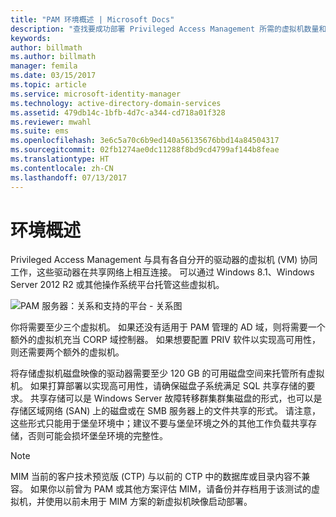 ```yaml
---
title: "PAM 环境概述 | Microsoft Docs"
description: "查找要成功部署 Privileged Access Management 所需的虚拟机数量和配置"
keywords: 
author: billmath
ms.author: billmath
manager: femila
ms.date: 03/15/2017
ms.topic: article
ms.service: microsoft-identity-manager
ms.technology: active-directory-domain-services
ms.assetid: 479db14c-1bfb-4d7c-a344-cd718a01f328
ms.reviewer: mwahl
ms.suite: ems
ms.openlocfilehash: 3e6c5a70c6b9ed140a56135676bbd14a84504317
ms.sourcegitcommit: 02fb1274ae0dc11288f8bd9cd4799af144b8feae
ms.translationtype: HT
ms.contentlocale: zh-CN
ms.lasthandoff: 07/13/2017
---
```

# <a name="environment-overview"></a>环境概述

Privileged Access Management 与具有各自分开的驱动器的虚拟机 (VM) 协同工作，这些驱动器在共享网络上相互连接。 可以通过 Windows 8.1、Windows Server 2012 R2 或其他操作系统平台托管这些虚拟机。

![PAM 服务器：关系和支持的平台 - 关系图](media/pam-test-lab-architecture.png)

你将需要至少三个虚拟机。  如果还没有适用于 PAM 管理的 AD 域，则将需要一个额外的虚拟机充当 CORP 域控制器。  如果想要配置 PRIV 软件以实现高可用性，则还需要两个额外的虚拟机。

将存储虚拟机磁盘映像的驱动器需要至少 120 GB 的可用磁盘空间来托管所有虚拟机。  如果打算部署以实现高可用性，请确保磁盘子系统满足 SQL 共享存储的要求。  共享存储可以是 Windows Server 故障转移群集群集磁盘的形式，也可以是存储区域网络 (SAN) 上的磁盘或在 SMB 服务器上的文件共享的形式。 请注意，这些形式只能用于堡垒环境中；建议不要与堡垒环境之外的其他工作负载共享存储，否则可能会损坏堡垒环境的完整性。

> [!NOTE]
> MIM 当前的客户技术预览版 (CTP) 与以前的 CTP 中的数据库或目录内容不兼容。 如果你以前曾为 PAM 或其他方案评估 MIM，请备份并存档用于该测试的虚拟机，并使用以前未用于 MIM 方案的新虚拟机映像启动部署。
